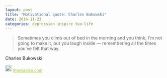 ```yaml
---
layout: post
title: "Motivational quote: Charles Bukowski"
date: 2016-11-23
categories: depression inspire tso-life
---
```

> Sometimes you climb out of bed in the morning and you think, I'm not going to make it, but you laugh inside — remembering all the times you've felt that way.

Charles Bukowski

<span style="z-index:50;font-size:0.9em;"><img src="https://theysaidso.com/branding/theysaidso.png" height="20" width="20" alt="theysaidso.com"/><a href="https://theysaidso.com" title="Powered by quotes from theysaidso.com" style="color: #9fcc25; margin-left: 4px; vertical-align: middle;">theysaidso.com</a></span>
